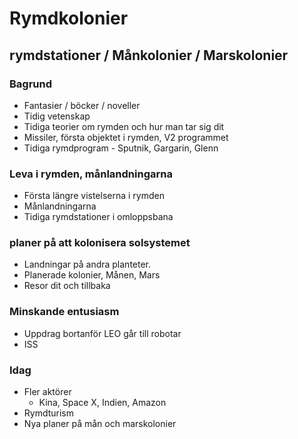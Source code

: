 # Rymdkolonier

## rymdstationer / Månkolonier / Marskolonier

### Bagrund
* Fantasier / böcker / noveller
* Tidig vetenskap
* Tidiga teorier om rymden och hur man tar sig dit
* Missiler, första objektet i rymden, V2 programmet
* Tidiga rymdprogram - Sputnik, Gargarin, Glenn

### Leva i rymden, månlandningarna
* Första längre vistelserna i rymden
* Månlandningarna
* Tidiga rymdstationer i omloppsbana

### planer på att kolonisera solsystemet
* Landningar på andra planteter.
* Planerade kolonier, Månen, Mars
* Resor dit och tillbaka

### Minskande entusiasm
* Uppdrag bortanför LEO går till robotar
* ISS

### Idag
* Fler aktörer
  * Kina, Space X, Indien, Amazon
* Rymdturism
* Nya planer på mån och marskolonier